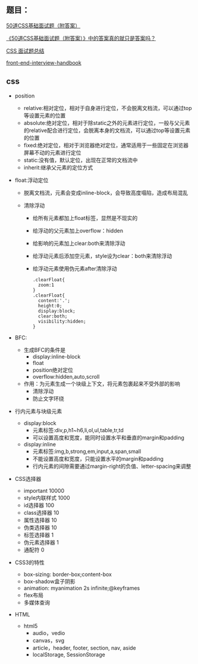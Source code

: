 ## 题目：

[50道CSS基础面试题（附答案）](https://link.juejin.im/?target=https%3A%2F%2Fsegmentfault.com%2Fa%2F1190000013325778)

[《50道CSS基础面试题（附答案）》中的答案真的就只是答案吗？](https://link.juejin.im/?target=https%3A%2F%2Fsegmentfault.com%2Fa%2F1190000013860482)

[CSS 面试题总结](https://link.juejin.im/?target=https%3A%2F%2Ffunteas.com%2Ftopic%2F5ada8eac230d1e5e25e45b89)

[front-end-interview-handbook](https://link.juejin.im/?target=https%3A%2F%2Fgithub.com%2Fyangshun%2Ffront-end-interview-handbook%2Fblob%2Fmaster%2FTranslations%2FChinese%2Fquestions%2Fcss-questions.md)

## 

## css

- position

  - relative:相对定位，相对于自身进行定位，不会脱离文档流，可以通过top等设置元素的位置
  - absolute:绝对定位，相对于除static之外的元素进行定位，一般与父元素的relative配合进行定位，会脱离本身的文档流，可以通过top等设置元素的位置
  - fixed:绝对定位，相对于浏览器绝对定位，通常适用于一些固定在浏览器屏幕不动的元素进行定位
  - static:没有值，默认定位，出现在正常的文档流中
  - inherit:继承父元素的定位方式

- float:浮动定位

  - 脱离文档流，元素会变成inline-block，会导致高度塌陷，造成布局混乱

  - 清除浮动

    - 给所有元素都加上float标签，显然是不现实的

    - 给浮动的父元素加上overflow：hidden

    - 给影响的元素加上clear:both来清除浮动

    - 给浮动元素后添加空元素，style设为clear：both来清除浮动

    - 给浮动元素使用伪元素after清除浮动

      ```
      .clearFloat{
        zoom:1
      }
      .clearFloat{
        content:'.';
        height:0;
        display:block;
        clear:both;
        visibility:hidden;
      }
      ```

- BFC:

  - 生成BFC的条件是
    - display:inline-block
    - float
    - position绝对定位
    - overflow:hidden,auto,scroll
  - 作用：为元素生成一个块级上下文，将元素包裹起来不受外部的影响
    - 清除浮动
    - 防止文字环绕

- 行内元素与块级元素

  - display:block
    - 元素标签:div,p,h1~h6,li,ol,ul,table,tr,td
    - 可以设置高度和宽度，能同时设置水平和垂直的margin和padding
  - display:inline
    - 元素标签:img,b,strong,em,input,a,span,small
    - 不能设置高度和宽度，只能设置水平的margin和padding
    - 行内元素的间隙需要通过margin-right的负值、letter-spacing来调整

- CSS选择器

  - important 10000
  - style内联样式 1000
  - id选择器 100
  - class选择器 10
  - 属性选择器 10
  - 伪类选择器 10
  - 标签选择器 1
  - 伪元素选择器 1
  - 通配符 0

- CSS3的特性

  - box-sizing: border-box;content-box
  - box-shadow盒子阴影
  - animation: myanimation 2s infinite;@keyframes
  - flex布局
  - 多媒体查询

- HTML

  - html5
    - audio，vedio
    - canvas，svg
    - article，header, footer, section, nav, aside
    - localStorage, SessionStorage